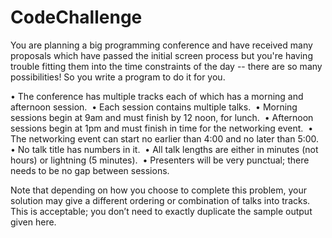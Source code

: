# CodeChallenge

You are planning a big programming conference and have received many proposals which have passed the initial screen process but you're having trouble fitting them into the time constraints of the day -- there are so many possibilities! So you write a program to do it for you.

• The conference has multiple tracks each of which has a morning and afternoon session. 
• Each session contains multiple talks. 
• Morning sessions begin at 9am and must finish by 12 noon, for lunch. 
• Afternoon sessions begin at 1pm and must finish in time for the networking event. 
• The networking event can start no earlier than 4:00 and no later than 5:00. 
• No talk title has numbers in it. 
• All talk lengths are either in minutes (not hours) or lightning (5 minutes). 
• Presenters will be very punctual; there needs to be no gap between sessions.

Note that depending on how you choose to complete this problem, your solution may give a different ordering or combination of talks into tracks. This is acceptable; you don’t need to exactly duplicate the sample output given here.
